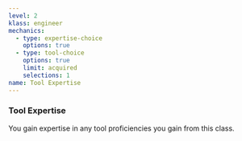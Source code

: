 ```yaml
---
level: 2
klass: engineer
mechanics:
  - type: expertise-choice
    options: true
  - type: tool-choice
    options: true
    limit: acquired
    selections: 1
name: Tool Expertise
---
```

### Tool Expertise
You gain expertise in any tool proficiencies you gain from this class.
